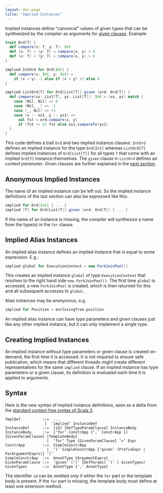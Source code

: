```yaml
---
layout: doc-page
title: "Implied Instances"
---
```


Implied instances define "canonical" values of given types
that can be synthesized by the compiler as arguments for
[given clauses](./inferable-params.html). Example:
```scala
trait Ord[T] {
  def compare(x: T, y: T): Int
  def (x: T) < (y: T) = compare(x, y) < 0
  def (x: T) > (y: T) = compare(x, y) > 0
}

implied IntOrd for Ord[Int] {
  def compare(x: Int, y: Int) =
    if (x < y) -1 else if (x > y) +1 else 0
}

implied ListOrd[T] for Ord[List[T]] given (ord: Ord[T]) {
  def compare(xs: List[T], ys: List[T]): Int = (xs, ys) match {
    case (Nil, Nil) => 0
    case (Nil, _) => -1
    case (_, Nil) => +1
    case (x :: xs1, y :: ys1) =>
      val fst = ord.compare(x, y)
      if (fst != 0) fst else xs1.compareTo(ys1)
  }
}
```
This code defines a trait `Ord` and two implied instance clauses. `IntOrd` defines
an implied instance for the type `Ord[Int]` whereas `ListOrd[T]` defines implied
instances of `Ord[List[T]]` for all types `T` that come with an implied `Ord[T]` instance themselves.
The `given` clause in `ListOrd` defines an _context parameter_.
Given clauses are further explained in the [next section](./inferable-params.html).

## Anonymous Implied Instances

The name of an implied instance can be left out. So the implied instance definitions
of the last section can also be expressed like this:
```scala
implied for Ord[Int] { ... }
implied [T] for Ord[List[T]] given (ord: Ord[T]) { ... }
```
If the name of an instance is missing, the compiler will synthesize a name from
the type(s) in the `for` clause.

## Implied Alias Instances

An implied alias instance defines an implied instance that is equal to some expression. E.g.:
```scala
implied global for ExecutionContext = new ForkJoinPool()
```
This creates an implied instance `global` of type `ExecutionContext` that resolves to the right hand side `new ForkJoinPool()`.
The first time `global` is accessed, a new `ForkJoinPool` is created, which is then
returned for this and all subsequent accesses to `global`.

Alias instances may be anonymous, e.g.
```scala
implied for Position = enclosingTree.position
```
An implied alias instance can have type parameters and given clauses just like any other implied instance, but it can only implement a single type.

## Creating Implied Instances

An implied instance without type parameters or given clause is created on-demand, the first time it is accessed. It is not required to ensure safe publication, which means that different threads might create different representatives for the same `implied` clause. If an implied instance has type parameters or a given clause, its definition is evaluated each time it is applied to arguments.

## Syntax

Here is the new syntax of implied instance definitions, seen as a delta from the [standard context free syntax of Scala 3](http://dotty.epfl.ch/docs/internals/syntax.html).
```
TmplDef          ::=  ...
                  |  ‘implied’ InstanceDef
InstanceDef      ::=  [id] [DefTypeParamClause] InstanceBody
InstanceBody     ::=  [‘for’ ConstrApp {‘,’ ConstrApp }] {GivenParamClause} [TemplateBody]
                   |  ‘for’ Type {GivenParamClause} ‘=’ Expr
ConstrApp        ::=  SimpleConstrApp
                   |  ‘(’ SimpleConstrApp {‘given’ (PrefixExpr | ParArgumentExprs)} ‘)’
SimpleConstrApp  ::=  AnnotType {ArgumentExprs}
GivenParamClause ::=  ‘given’ (‘(’ [DefParams] ‘)’ | GivenTypes)
GivenTypes       ::=  AnnotType {‘,’ AnnotType}
```
The identifier `id` can be omitted only if either the `for` part or the template body is present.
If the `for` part is missing, the template body must define at least one extension method.
